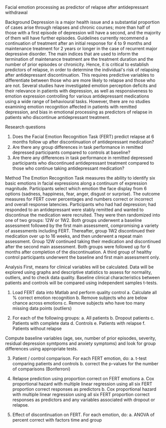 Facial emotion processing as predictor of relapse after antidepressant withdrawal

Background
Depression is a major health issue and a substantial proportion of cases arise through relapses and chronic courses; more than half of those with a first episode of depression
will have a second, and the majority of them will have further episodes. Guidelines currently recommend a continuation of treatment after an initial response for 4 to 9
months and maintenance treatment for 2 years or longer in the case of recurrent major depressive disorder. The main indices that are used to inform the termination of
maintenance treatment are the treatment duration and the number of prior episodes or chronicity. Hence, it is critical to establish predictors of relapse, in order to determine the
individual's risk of relapsing after antidepressant discontinuation. This requires predictive variables to differentiate between those who are more likely to relapse and those who are
not.
Several studies have investigated emotion perception deficits and their relevance in patients with depression, as well as responsiveness to emotion expression controlling for
various antidepressant medications using a wide range of behavioural tasks. However, there are no studies examining emotion recognition affected in patients with remitted
depression, and bias in emotional processing as predictors of relapse in patients who discontinue antidepressant treatment.

Research questions
1. Does the Facial Emotion Recognition Task (FERT) predict relapse at 6 months follow up after discontinuation of antidepressant medication?
2. Are there any group differences in task performance in remitted depressed participants compared to controls at baseline?
3. Are there any differences in task performance in remitted depressed participants who discontinued antidepressant treatment compared to those who continue taking antidepressant medication?

Method
The Emotion Recognition Task measures the ability to identify six basic emotions in facial expressions along a continuum of expression magnitude. 
Participants select which emotion the face display from 6 options (sadness, happiness, fear, anger, disgust or surprise). 
The outcome measures for FERT cover percentages and numbers correct or incorrect and overall response latencies. 
Participants who had had depression; had responded to an antidepressant were stably remitted and wanted to discontinue the medication were recruited. 
They were then randomized into one of two groups: 12W or 1W2. Both groups underwent a baseline assessment followed by the first main assessment, compromising a variety of assessments including FERT. 
Thereafter, group 1W2 discontinued their medication over up to 16 weeks, and then underwent a repeat main assessment. 
Group 12W continued taking their medication and discontinued after the second main assessment. Both groups were followed up for 6 months after completion of the discontinuation. 
A third group of healthy control participants underwent the baseline and first main assessment only.

Analysis
First, means for clinical variables will be calculated. Data will be explored using graphs and descriptive statistics to assess for normality, outliers, and to check data quality.
Baseline clinical characteristics between patients and controls will be compared using independent samples t-tests.

1. Load FERT data into Matlab and perform quality control
 a. Calculate all % correct emotion recognition
 b. Remove subjects who are below chance across emotions
 c. Remove subjects who have too many missing data points (outliers)

2. For each of the following groups:
 a. All patients
 b. Dropout patients
 c. Patients with complete data
 d. Controls
 e. Patients with relapse
 f. Patients without relapse

Compute baseline variables (age, sex, number of prior episodes, severity, residual depression symtpoms and anxiety symptoms) and look for group differences using appropriate tests.

3. Patient / control comparison. For each FERT emotion, do:
 a. t-test comparing patients and controls
 b. correct the p-values for the number of comparisons (Bonferroni)

4. Relapse prediction using proportion correct on FERT emotions
 a. Cox proportional hazard with multiple linear regression using all six FERT proportion correct responses as predictors
 b. Cox proportional hazard with multiple linear regression using all six FERT proportion correct responses as predictors and any variables associated with dropout or relapse.

5. Effect of discontinuation on FERT. For each emotion, do:
 a. ANOVA of percent correct with factors time and group
